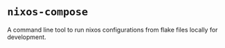 # `nixos-compose`

A command line tool to run nixos configurations from flake files locally for development.
